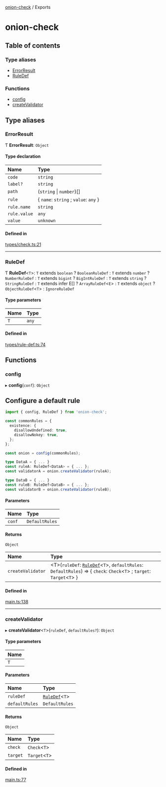 [onion-check](README.md) / Exports

# onion-check

## Table of contents

### Type aliases

- [ErrorResult](modules.md#errorresult)
- [RuleDef](modules.md#ruledef)

### Functions

- [config](modules.md#config)
- [createValidator](modules.md#createvalidator)

## Type aliases

### ErrorResult

Ƭ **ErrorResult**: `Object`

#### Type declaration

| Name | Type |
| :------ | :------ |
| `code` | `string` |
| `label?` | `string` |
| `path` | (`string` \| `number`)[] |
| `rule` | { `name`: `string` ; `value`: `any`  } |
| `rule.name` | `string` |
| `rule.value` | `any` |
| `value` | `unknown` |

#### Defined in

[types/check.ts:21](https://github.com/michiharu/onion-check/blob/7db64da/src/types/check.ts#L21)

___

### RuleDef

Ƭ **RuleDef**<`T`\>: `T` extends `boolean` ? `BooleanRuleDef` : `T` extends `number` ? `NumberRuleDef` : `T` extends `bigint` ? `BigIntRuleDef` : `T` extends `string` ? `StringRuleDef` : `T` extends infer E[] ? `ArrayRuleDef`<`E`\> : `T` extends `object` ? `ObjectRuleDef`<`T`\> : `IgnoreRuleDef`

#### Type parameters

| Name | Type |
| :------ | :------ |
| `T` | `any` |

#### Defined in

[types/rule-def.ts:74](https://github.com/michiharu/onion-check/blob/7db64da/src/types/rule-def.ts#L74)

## Functions

### config

▸ **config**(`conf`): `Object`

## Configure a default rule

```typescript
import { config, RuleDef } from 'onion-check';

const commonRules = {
  existence: {
    disallowUndefined: true,
    disallowNokey: true,
  };
};

const onion = config(commonRules);

type DataA = { ... }
const ruleA: RuleDef<DataA> = { ... };
const validatorA = onion.createValidator(ruleA);

type DataB = { ... }
const ruleB: RuleDef<DataB> = { ... };
const validatorB = onion.createValidator(ruleB);
```

#### Parameters

| Name | Type |
| :------ | :------ |
| `conf` | `DefaultRules` |

#### Returns

`Object`

| Name | Type |
| :------ | :------ |
| `createValidator` | <T\>(`ruleDef`: [`RuleDef`](modules.md#ruledef)<`T`\>, `defaultRules`: `DefaultRules`) => { `check`: `Check`<`T`\> ; `target`: `Target`<`T`\>  } |

#### Defined in

[main.ts:138](https://github.com/michiharu/onion-check/blob/7db64da/src/main.ts#L138)

___

### createValidator

▸ **createValidator**<`T`\>(`ruleDef`, `defaultRules?`): `Object`

#### Type parameters

| Name |
| :------ |
| `T` |

#### Parameters

| Name | Type |
| :------ | :------ |
| `ruleDef` | [`RuleDef`](modules.md#ruledef)<`T`\> |
| `defaultRules` | `DefaultRules` |

#### Returns

`Object`

| Name | Type |
| :------ | :------ |
| `check` | `Check`<`T`\> |
| `target` | `Target`<`T`\> |

#### Defined in

[main.ts:77](https://github.com/michiharu/onion-check/blob/7db64da/src/main.ts#L77)
